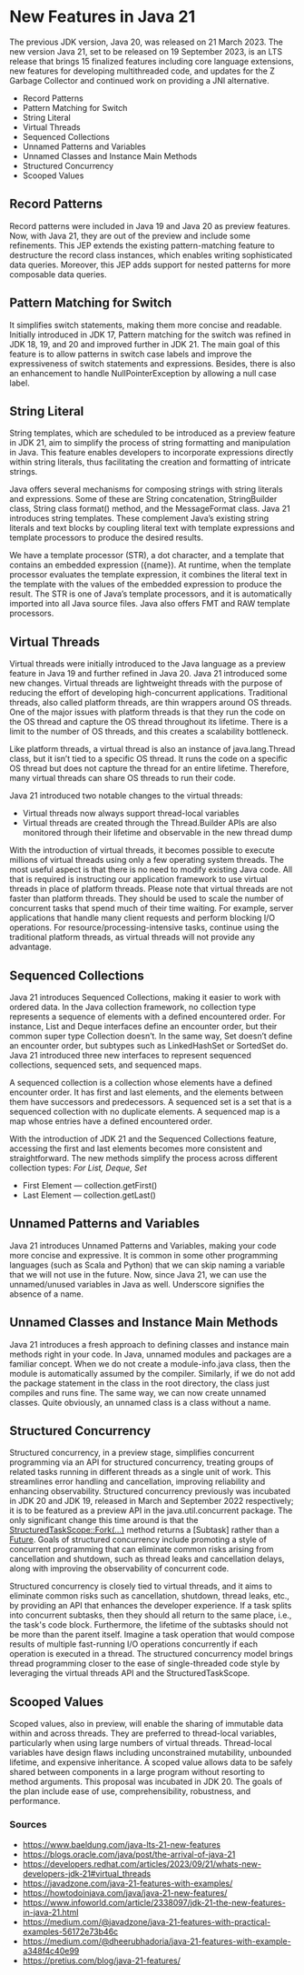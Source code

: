 # New Features in Java 21

The previous JDK version, Java 20, was released on 21 March 2023. The new version Java 21, set to be released on 19 
September 2023, is an LTS release that brings 15 finalized features including core language extensions,
new features for 
developing multithreaded code,
and updates for the Z Garbage Collector and continued work on providing a JNI alternative.

- Record Patterns
- Pattern Matching for Switch
- String Literal
- Virtual Threads
- Sequenced Collections
- Unnamed Patterns and Variables
- Unnamed Classes and Instance Main Methods
- Structured Concurrency
- Scooped Values


## Record Patterns

Record patterns were included in Java 19 and Java 20 as preview features. Now, with Java 21, they are out of the preview 
and include some refinements. This JEP extends the existing pattern-matching feature to destructure the record class 
instances, which enables writing sophisticated data queries. Moreover, this JEP adds support for nested patterns for 
more composable data queries.


## Pattern Matching for Switch

It simplifies switch statements, making them more concise and readable. Initially introduced in JDK 17, Pattern matching 
for the switch was refined in JDK 18, 19, and 20 and improved further in JDK 21. The main goal of this feature is to 
allow patterns in switch case labels and improve the expressiveness of switch statements and expressions. Besides, there 
is also an enhancement to handle NullPointerException by allowing a null case label.


## String Literal

String templates, which are scheduled to be introduced as a preview feature in JDK 21, aim to simplify the process of 
string formatting and manipulation in Java. This feature enables developers to incorporate expressions directly within 
string literals, thus facilitating the creation and formatting of intricate strings.

Java offers several mechanisms for composing strings with string literals and expressions. Some of these are String 
concatenation, StringBuilder class, String class format() method, and the MessageFormat class. Java 21 introduces string 
templates. These complement Java’s existing string literals and text blocks by coupling literal text with template 
expressions and template processors to produce the desired results.

We have a template processor (STR), a dot character, and a template that contains an embedded expression (\{name}). At 
runtime, when the template processor evaluates the template expression, it combines the literal text in the template 
with the values of the embedded expression to produce the result. The STR is one of Java’s template processors, and it 
is automatically imported into all Java source files. Java also offers FMT and RAW template processors.


## Virtual Threads

Virtual threads were initially introduced to the Java language as a preview feature in Java 19 and further refined in 
Java 20. Java 21 introduced some new changes. Virtual threads are lightweight threads with the purpose of reducing the 
effort of developing high-concurrent applications. Traditional threads, also called platform threads, are thin wrappers 
around OS threads. One of the major issues with platform threads is that they run the code on the OS thread and capture 
the OS thread throughout its lifetime. There is a limit to the number of OS threads, and this creates a scalability 
bottleneck.

Like platform threads, a virtual thread is also an instance of java.lang.Thread class, but it isn’t tied to a specific 
OS thread. It runs the code on a specific OS thread but does not capture the thread for an entire lifetime. Therefore, 
many virtual threads can share OS threads to run their code.

Java 21 introduced two notable changes to the virtual threads:
- Virtual threads now always support thread-local variables
- Virtual threads are created through the Thread.Builder APIs are also monitored through their lifetime and observable 
in the new thread dump

With the introduction of virtual threads, it becomes possible to execute millions of virtual threads using only a few 
operating system threads. The most useful aspect is that there is no need to modify existing Java code. All that 
is required is instructing our application framework to use virtual threads in place of platform threads. Please 
note that virtual threads are not faster than platform threads. They should be used to scale the number of concurrent 
tasks that spend much of their time waiting. For example, server applications that handle many client requests and 
perform blocking I/O operations. For resource/processing-intensive tasks, continue using the traditional platform 
threads, as virtual threads will not provide any advantage.


## Sequenced Collections

Java 21 introduces Sequenced Collections, making it easier to work with ordered data. In the Java collection framework, 
no collection type represents a sequence of elements with a defined encountered order. For instance, List and Deque 
interfaces define an encounter order, but their common super type Collection doesn’t. In the same way, Set doesn’t 
define an encounter order, but subtypes such as LinkedHashSet or SortedSet do. Java 21 introduced three new interfaces 
to represent sequenced collections, sequenced sets, and sequenced maps.

A sequenced collection is a collection whose elements have a defined encounter order. It has first and last elements, 
and the elements between them have successors and predecessors.  A sequenced set is a set that is a sequenced collection 
with no duplicate elements. A sequenced map is a map whose entries have a defined encountered order.

With the introduction of JDK 21 and the Sequenced Collections feature, accessing the first and last elements becomes 
more consistent and straightforward. The new methods simplify the process across different collection types:
*For List, Deque, Set*
- First Element — collection.getFirst()
- Last Element — collection.getLast()


## Unnamed Patterns and Variables

Java 21 introduces Unnamed Patterns and Variables, making your code more concise and expressive. It is common in some 
other programming languages (such as Scala and Python) that we can skip naming a variable that we will not use in the 
future. Now, since Java 21, we can use the unnamed/unused variables in Java as well. Underscore signifies the absence of 
a name.


## Unnamed Classes and Instance Main Methods

Java 21 introduces a fresh approach to defining classes and instance main methods right in your code. In Java, unnamed 
modules and packages are a familiar concept. When we do not create a module-info.java class, then the module is 
automatically assumed by the compiler. Similarly, if we do not add the package statement in the class in the root 
directory, the class just compiles and runs fine. The same way, we can now create unnamed classes. Quite obviously, an 
unnamed class is a class without a name.


## Structured Concurrency

Structured concurrency, in a preview stage, simplifies concurrent programming via an API for structured concurrency, 
treating groups of related tasks running in different threads as a single unit of work. This streamlines error handling 
and cancellation, improving reliability and enhancing observability. Structured concurrency previously was incubated in 
JDK 20 and JDK 19, released in March and September 2022 respectively; it is to be featured as a preview API in the 
java.util.concurrent package. The only significant change this time around is that the 
<a href="https://cr.openjdk.org/~alanb/sc/api/java.base/java/util/concurrent/StructuredTaskScope.html" 
rel="nofollow">StructuredTaskScope::Fork(…)</a> method returns a [Subtask] rather than a 
<a href="https://docs.oracle.com/en/java/javase/20/docs/api/java.base/java/util/concurrent/Future.html" 
rel="nofollow">Future</a>. Goals of structured concurrency include promoting a style of concurrent programming that can 
eliminate common risks arising from cancellation and shutdown, such as thread leaks and cancellation delays, along with 
improving the observability of concurrent code.

Structured concurrency is closely tied to virtual threads, and it aims to eliminate common risks such as cancellation, 
shutdown, thread leaks, etc., by providing an API that enhances the developer experience. If a task splits into 
concurrent subtasks, then they should all return to the same place, i.e., the task's code block. Furthermore, the 
lifetime of the subtasks should not be more than the parent itself. Imagine a task operation that would compose results 
of multiple fast-running I/O operations concurrently if each operation is executed in a thread. The structured 
concurrency model brings thread programming closer to the ease of single-threaded code style by leveraging the virtual 
threads API and the StructuredTaskScope.


## Scooped Values

Scoped values, also in preview, will enable the sharing of immutable data within and across threads. They are preferred 
to thread-local variables, particularly when using large numbers of virtual threads. Thread-local variables have design 
flaws including unconstrained mutability, unbounded lifetime, and expensive inheritance. A scoped value allows data to 
be safely shared between components in a large program without resorting to method arguments. This proposal was 
incubated in JDK 20. The goals of the plan include ease of use, comprehensibility, robustness, and performance.


### Sources
- https://www.baeldung.com/java-lts-21-new-features
- https://blogs.oracle.com/java/post/the-arrival-of-java-21
- https://developers.redhat.com/articles/2023/09/21/whats-new-developers-jdk-21#virtual_threads
- https://javadzone.com/java-21-features-with-examples/
- https://howtodoinjava.com/java/java-21-new-features/
- https://www.infoworld.com/article/2338097/jdk-21-the-new-features-in-java-21.html
- https://medium.com/@javadzone/java-21-features-with-practical-examples-56172e73b46c
- https://medium.com/@dheerubhadoria/java-21-features-with-example-a348f4c40e99
- https://pretius.com/blog/java-21-features/